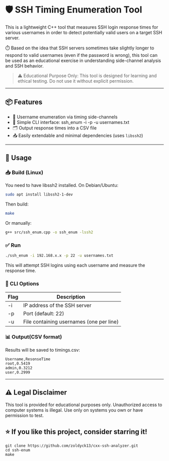 # 🛡️ SSH Timing Enumeration Tool 

This is a lightweight C++ tool that measures SSH login response times for various usernames in order to detect potentially valid users on a target SSH server.

⏱️ Based on the idea that SSH servers sometimes take slightly longer to respond to valid usernames (even if the password is wrong), this tool can be used as an educational exercise in understanding side-channel analysis and SSH behavior.

> ⚠️ Educational Purpose Only: This tool is designed for learning and ethical testing. Do not use it without explicit permission.

---

## 📦 Features

- 🧠 Username enumeration via timing side-channels
- 🧾 Simple CLI interface: ssh_enum -i <ip> -p <port> -u usernames.txt
- 🗂️ Output response times into a CSV file
- 📤 Easily extendable and minimal dependencies (uses `libssh2`)

---

## 🚀 Usage

### 📥 Build (Linux)

You need to have libssh2 installed. On Debian/Ubuntu:

```bash
sudo apt install libssh2-1-dev
```
Then build:
```bash
make
```
Or manually:
```bash
g++ src/ssh_enum.cpp -o ssh_enum -lssh2
```
### ✅ Run
```bash
./ssh_enum -i 192.168.x.x -p 22 -u usernames.txt
```
This will attempt SSH logins using each
username and measure the response time.

### 🔧 CLI Options
| Flag     | Description |
| -------- | -------- |
| -i | IP address of the SSH server    |
| -p | Port (default: 22)     |
| -u    | File containing usernames (one per line)   |

### 📊  Output(CSV format)
Results will be saved to timings.csv:
```
Username,ResonseTime
root,0.5419
admin,0.3212
user,0.2999
```

---

## ⚠️ Legal Disclaimer
This tool is provided for educational purposes only.
Unauthorized access to computer systems is illegal.
Use only on systems you own or have permission to test.

## ⭐  If you like this project, consider starring it!
```
git clone https://github.com/zoldyck13/cxx-ssh-analyzer.git
cd ssh-enum
make
